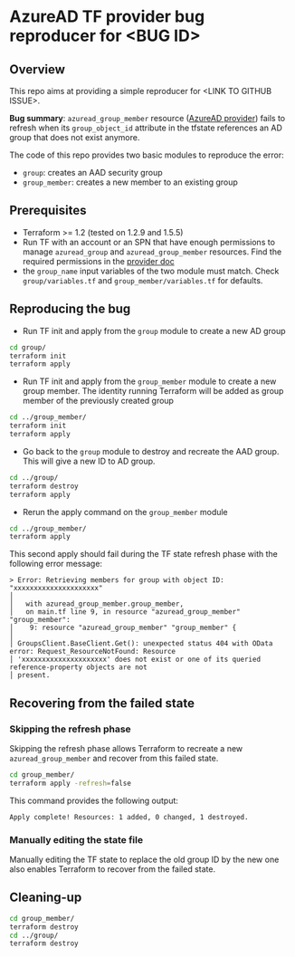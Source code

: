 # AzureAD TF provider bug reproducer for \<BUG ID\> 

## Overview

This repo aims at providing a simple reproducer for \<LINK TO GITHUB ISSUE\>.


**Bug summary**: `azuread_group_member` resource  ([AzureAD provider](https://registry.terraform.io/providers/hashicorp/azuread/latest/docs/resources/group_member)) fails to refresh when its `group_object_id` attribute in the tfstate references an AD group that does not exist anymore.

The code of this repo provides two basic modules to reproduce the error:
- `group`: creates an AAD security group
- `group_member`: creates a new member to an existing group

## Prerequisites

- Terraform >= 1.2 (tested on 1.2.9 and 1.5.5)
- Run TF with an account or an SPN that have enough permissions to manage `azuread_group` and `azuread_group_member` resources. Find the required permissions in the [provider doc](https://registry.terraform.io/providers/hashicorp/azuread/latest/docs/resources/group)
- the `group_name` input variables of the two module must match. Check `group/variables.tf` and `group_member/variables.tf` for defaults.

## Reproducing the bug

- Run TF init and apply from the `group` module to create a new AD group
```bash
cd group/
terraform init
terraform apply
```

- Run TF init and apply from the `group_member` module to create a new group member. The identity running Terraform will be added as group member of the previously created group
```bash
cd ../group_member/
terraform init
terraform apply
```

- Go back to the `group` module to destroy and recreate the AAD group. This will give a new ID to AD group.

```bash
cd ../group/
terraform destroy
terraform apply
```

- Rerun the apply command on the `group_member` module
```bash
cd ../group_member/
terraform apply
```

This second apply should fail during the TF state refresh phase with the following error message:

```
> Error: Retrieving members for group with object ID: "xxxxxxxxxxxxxxxxxxxxx"
│
│   with azuread_group_member.group_member,
│   on main.tf line 9, in resource "azuread_group_member" "group_member":
│    9: resource "azuread_group_member" "group_member" {
│ 
│ GroupsClient.BaseClient.Get(): unexpected status 404 with OData error: Request_ResourceNotFound: Resource
│ 'xxxxxxxxxxxxxxxxxxxxx' does not exist or one of its queried reference-property objects are not
│ present.
```

## Recovering from the failed state

### Skipping the refresh phase
Skipping the refresh phase allows Terraform to recreate a new `azuread_group_member` and recover from this failed state.

```bash
cd group_member/
terraform apply -refresh=false
```
This command provides the following output:
```
Apply complete! Resources: 1 added, 0 changed, 1 destroyed.
```

### Manually editing the state file

Manually editing the TF state to replace the old group ID by the new one also enables Terraform to recover from the failed state.

## Cleaning-up

```bash
cd group_member/
terraform destroy
cd ../group/
terraform destroy
```